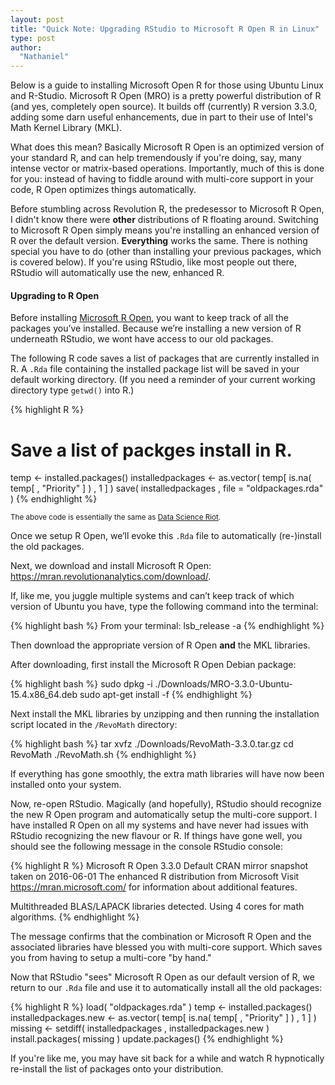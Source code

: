 ```yaml
---
layout: post
title: "Quick Note: Upgrading RStudio to Microsoft R Open R in Linux"
type: post
author:
  "Nathaniel"
---
```


Below is a guide to installing Microsoft Open R for those using Ubuntu Linux and R-Studio. Microsoft R Open (MRO) is a pretty powerful distribution of R (and yes, completely open source). It builds off (currently) R version 3.3.0, adding some darn useful enhancements, due in part to their use of Intel's Math Kernel Library (MKL). 

What does this mean? Basically Microsoft R Open is an optimized version of your standard R, and can help tremendously if you're doing, say, many intense vector or matrix-based operations. Importantly, much of this is done for you: instead of having to fiddle around with multi-core support in your code, R Open optimizes things automatically.

Before stumbling across Revolution R, the predesessor to Microsoft R Open, I didn't know there were <strong>other</strong> distributions of R floating around. Switching to Microsoft R Open simply means you're installing an enhanced version of R over the default version. <strong>Everything</strong> works the same. There is nothing special you have to do (other than installing your previous packages, which is covered below). If you're using RStudio, like most people out there, RStudio will automatically use the new, enhanced R.

<h4>Upgrading to R Open</h4>

Before installing <a href="https://mran.revolutionanalytics.com/open/
">Microsoft R Open</a>, you want to keep track of all the packages you’ve installed. Because we’re installing a new version of R underneath RStudio, we wont have access to our old packages.

The following R code saves a list of packages that are currently installed in R. A <code>.Rda</code> file containing the installed package list will be saved in your default working directory. (If you need a reminder of your current working directory type <code>getwd()</code> into R.)

{% highlight R %}
# Save a list of packges install in R.
temp <- installed.packages()
installedpackages <- as.vector( temp[ is.na( temp[ , "Priority" ] ) , 1 ] )
save( installedpackages , file = "oldpackages.rda" )
{% endhighlight %}

<small>
The above code is essentially the same as <a href="https://www.datascienceriot.com/how-to-upgrade-r-without-losing-your-packages/kris/">Data Science Riot</a>.
</small>

Once we setup R Open, we’ll evoke this <code>.Rda</code> file to automatically (re-)install the old packages.

Next, we download and install Microsoft R Open: <a href="https://mran.revolutionanalytics.com/download/#download">https://mran.revolutionanalytics.com/download/</a>. 

If, like me, you juggle multiple systems and can’t keep track of which version of Ubuntu you have, type the following command into the terminal:

{% highlight bash %}
From your terminal:
lsb_release -a
{% endhighlight %}

Then download the appropriate version of R Open <strong>and</strong> the MKL libraries.

After downloading, first install the Microsoft R Open Debian package:

{% highlight bash %}
sudo dpkg -i ./Downloads/MRO-3.3.0-Ubuntu-15.4.x86_64.deb
sudo apt-get install -f
{% endhighlight %}

Next install the MKL libraries by unzipping and then running the installation script located in the <code>/RevoMath</code> directory:

{% highlight bash %}
tar xvfz ./Downloads/RevoMath-3.3.0.tar.gz
cd RevoMath
./RevoMath.sh
{% endhighlight %}

If everything has gone smoothly, the extra math libraries will have now been installed onto your system.

Now, re-open RStudio. Magically (and hopefully), RStudio should recognize the new R Open program and automatically setup the multi-core support. I have installed R Open on all my systems and have never had issues with RStudio recognizing the new flavour or R. If things have gone well, you should see the following message in the console RStudio console:

{% highlight R %}
Microsoft R Open 3.3.0
Default CRAN mirror snapshot taken on 2016-06-01
The enhanced R distribution from Microsoft
Visit https://mran.microsoft.com/ for information
about additional features.

Multithreaded BLAS/LAPACK libraries detected. Using 4 cores for math algorithms.
{% endhighlight %}

The message confirms that the combination or Microsoft R Open and the associated libraries have blessed you with multi-core support. Which saves you from having to setup a multi-core "by hand."

Now that RStudio "sees" Microsoft R Open as our default version of R, we return to our <code>.Rda</code> file and use it to automatically install all the old packages:

{% highlight R %}
load( "oldpackages.rda" )
temp <- installed.packages()
installedpackages.new <- as.vector( temp[ is.na( temp[ , "Priority" ] ) , 1 ] )
missing <- setdiff( installedpackages , installedpackages.new )
install.packages( missing )
update.packages()
{% endhighlight %}


If you're like me, you may have sit back for a while and watch R hypnotically re-install the list of packages onto your distribution.
